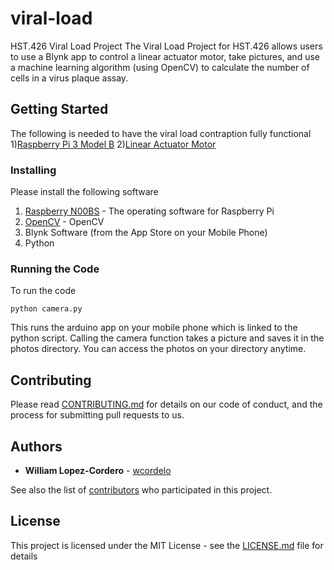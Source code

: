 # viral-load
HST.426 Viral Load Project
The Viral Load Project for HST.426 allows users to use a Blynk app to control a linear actuator motor, take pictures, and use a machine learning algorithm (using OpenCV) to calculate the number of cells in a virus plaque assay. 

## Getting Started

The following is needed to have the viral load contraption fully functional
1)[Raspberry Pi 3 Model B](https://www.amazon.com/Raspberry-Pi-RASPBERRYPI3-MODB-1GB-Model-Motherboard/dp/B01CD5VC92/ref=sr_1_3?s=pc&ie=UTF8&qid=1526361583&sr=1-3&keywords=raspberry+pi+3)
2)[Linear Actuator Motor](https://www.amazon.com/gp/product/B01L6W1GRG/ref=ox_sc_act_title_3?smid=A16P4TUM521SQ8&psc=1)

### Installing

Please install the following software
1) [Raspberry N00BS](https://www.raspberrypi.org/downloads/noobs/) - The operating software for Raspberry Pi
2) [OpenCV](https://www.pyimagesearch.com/2017/09/04/raspbian-stretch-install-opencv-3-python-on-your-raspberry-pi/) - OpenCV
3) Blynk Software (from the App Store on your Mobile Phone)
4) Python

### Running the Code

To run the code

```
python camera.py
```
This runs the arduino app on your mobile phone which is linked to the python script. Calling the camera function takes a picture and saves it in the photos directory. You can access the photos on your directory anytime.

## Contributing

Please read [CONTRIBUTING.md](https://gist.github.com/PurpleBooth/b24679402957c63ec426) for details on our code of conduct, and the process for submitting pull requests to us.

## Authors

* **William Lopez-Cordero** - [wcordelo](https://github.com/wcordelo)

See also the list of [contributors](https://github.com/your/project/contributors) who participated in this project.

## License

This project is licensed under the MIT License - see the [LICENSE.md](LICENSE.md) file for details
